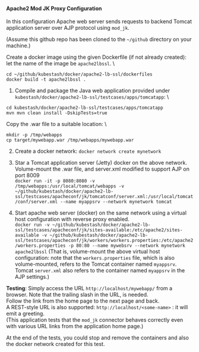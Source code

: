 #### Apache2 Mod JK Proxy Configuration
In this configuration Apache web server sends requests to backend Tomcat application server over AJP protocol using `mod_jk`.

(Assume this github repo has been cloned to the `~/github` directory on your machine.)

Create a docker image using the given Dockerfile (if not already created): let the name of the image be `apache2lbssl`. \
```
cd ~/github/kubestash/docker/apache2-lb-ssl/dockerfiles
docker build -t apache2lbssl .
```

1. Compile and package the Java web application provided under `kubestash/docker/apache2-lb-ssl/testcases/apps/tomcatapp`: \
```
cd kubestash/docker/apache2-lb-ssl/testcases/apps/tomcatapp
mvn mvn clean install -DskipTests=true
```
Copy the .war file to a suitable location: \
```
mkdir -p /tmp/webapps
cp target/mywebapp.war /tmp/webapps/mywebapp.war
```

2. Create a docker network: `docker network create mynetwork`

3. Star a Tomcat application server (Jetty) docker on the above network. Volume-mount the .war file, and server.xml modified to support AJP on port 8009 \
`docker run -it -p 8080:8080 -v /tmp/webapps:/usr/local/tomcat/webapps -v ~/github/kubestash/docker/apache2-lb-ssl/testcases/apacheconf/jk/tomcatconf/server.xml:/usr/local/tomcat/conf/server.xml --name myappsrv --network mynetwork tomcat`

4. Start apache web server (docker) on the same network using a virtual host configuration with reverse proxy enabled. \
`docker run -v ~/github/kubestash/docker/apache2-lb-ssl/testcases/apacheconf/jk/sites-available:/etc/apache2/sites-available -v ~/github/kubestash/docker/apache2-lb-ssl/testcases/apacheconf/jk/workers/workers.properties:/etc/apache2/workers.properties -p 80:80 --name mywebsrv --network mynetwork apache2lbssl`
(That is, volume-mount the above virtual host configuration: note that the `workers.properties` file, which is also volume-mounted, refers to the Tomcat container named `myappsrv`. Tomcat `server.xml` also refers to the container named `myappsrv` in the AJP settings.)

**Testing**: Simply access the URL `http://localhost/mywebapp/` from a browser. Note that the trailing slash in the URL, is needed. \
Follow the link from the home page to the next page and back. \
A REST-style URL is also supported: `http://localhost/<some-name>` : it will emit a greeting.\
(This application tests that the `mod_jk` connector  behaves correctly even with various URL links from the application home page.)

At the end of the tests, you could stop and remove the containers and also the docker network created for this test.

